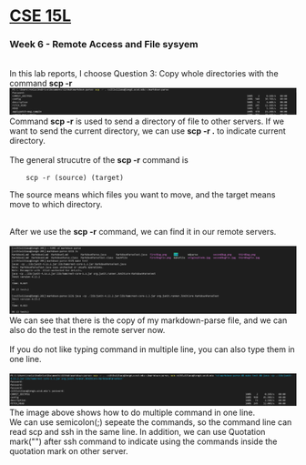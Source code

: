 # [CSE 15L](https://ronlai8o.github.io/cse15l-lab-reports/)
### Week 6 - Remote Access and File sysyem
\
In this lab reports, I choose Question 3: Copy whole directories with the command __scp -r__
![image scp](scpOnly.jpg)
Command __scp -r__ is used to send a directory of file to other servers. If we want to send the current directory, we can use __scp -r .__ to indicate current directory. 
\
\
The general strucutre of the __scp -r__ command is
        
        scp -r (source) (target)
The source means which files you want to move, and the target means move to which directory.

\
After we use the __scp -r__ command, we can find it in our remote servers.
\
\
![run](run.jpg)
\
We can see that there is the copy of my markdown-parse file, and we can also do the test in the remote server now.
\
\
If you do not like typing command in multiple line, you can also type them in one line. 
\
\
![command](scp.jpg)
The image above shows how to do multiple command in one line.
\
We can use semicolon(;) sepeate the commands, so the command line can read scp and ssh in the same line.
In addition, we can use Quotation mark("") after ssh command to indicate using the commands inside the quotation mark on other server.

